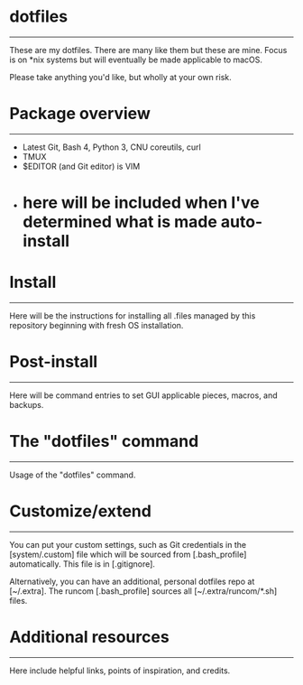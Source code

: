 # dotfiles
--------------------------------------------------
These are my dotfiles. There are many like them but these are mine.
Focus is on \*nix systems but will eventually be made applicable to macOS.

Please take anything you'd like, but wholly at your own risk.

# Package overview
--------------------------------------------------
  * Latest Git, Bash 4, Python 3, CNU coreutils, curl
  * TMUX
  * $EDITOR (and Git editor) is VIM
  * # here will be included when I've determined what is made auto-install

# Install
--------------------------------------------------
Here will be the instructions for installing all .files managed by this repository beginning with fresh OS installation.

# Post-install
--------------------------------------------------
Here will be command entries to set GUI applicable pieces, macros, and backups.

# The "dotfiles" command
--------------------------------------------------
Usage of the "dotfiles" command.

# Customize/extend
--------------------------------------------------
You can put your custom settings, such as Git credentials in the [system/.custom] file which will be sourced from [.bash_profile] automatically. This file is in [.gitignore].

Alternatively, you can have an additional, personal dotfiles repo at [~/.extra]. The runcom [.bash_profile] sources all [~/.extra/runcom/\*.sh] files.

# Additional resources
--------------------------------------------------
Here include helpful links, points of inspiration, and credits.
